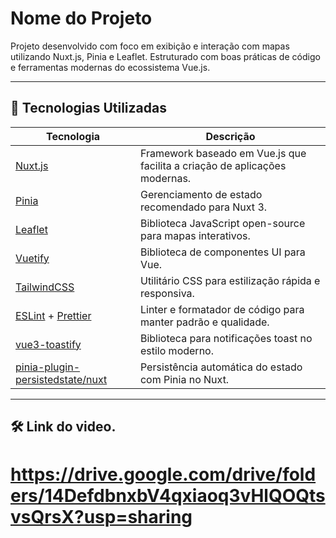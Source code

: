 # Nome do Projeto

Projeto desenvolvido com foco em exibição e interação com mapas utilizando Nuxt.js, Pinia e Leaflet. Estruturado com boas práticas de código e ferramentas modernas do ecossistema Vue.js.

---

## 🚀 Tecnologias Utilizadas

| Tecnologia              | Descrição                                                                 |
|-------------------------|---------------------------------------------------------------------------|
| [Nuxt.js](https://nuxt.com)               | Framework baseado em Vue.js que facilita a criação de aplicações modernas. |
| [Pinia](https://pinia.vuejs.org/)         | Gerenciamento de estado recomendado para Nuxt 3.                         |
| [Leaflet](https://leafletjs.com/)         | Biblioteca JavaScript open-source para mapas interativos.               |
| [Vuetify](https://vuetifyjs.com/)         | Biblioteca de componentes UI para Vue.                                  |
| [TailwindCSS](https://tailwindcss.com/)   | Utilitário CSS para estilização rápida e responsiva.                    |
| [ESLint](https://eslint.org/) + [Prettier](https://prettier.io/) | Linter e formatador de código para manter padrão e qualidade.           |
| [vue3-toastify](https://vue3-toastify.js.org/) | Biblioteca para notificações toast no estilo moderno.                   |
| [pinia-plugin-persistedstate/nuxt](https://prazdevs.github.io/pinia-plugin-persistedstate/nuxt) | Persistência automática do estado com Pinia no Nuxt. |

---

## 🛠️ Link do video.

# https://drive.google.com/drive/folders/14DefdbnxbV4qxiaoq3vHlQOQtsvsQrsX?usp=sharing

